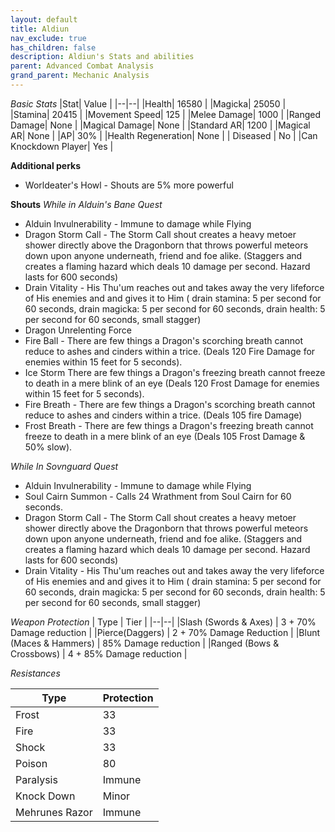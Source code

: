 ```yaml
---
layout: default
title: Aldiun
nav_exclude: true
has_children: false
description: Aldiun's Stats and abilities
parent: Advanced Combat Analysis
grand_parent: Mechanic Analysis
---
```


*Basic Stats*
|Stat| Value |
|--|--|
|Health| 16580 |
|Magicka| 25050 |
|Stamina| 20415 |
|Movement Speed| 125 |
|Melee Damage| 1000 |
|Ranged Damage| None  |
|Magical Damage| None  |
|Standard AR| 1200 |
|Magical AR| None |
|AP| 30% |
|Health Regeneration| None  |
| Diseased | No |
|Can Knockdown Player| Yes |

**Additional perks** 
* Worldeater's Howl  - Shouts are 5% more powerful

**Shouts**
*While in Alduin's Bane Quest*
* Alduin Invulnerability - Immune to damage while Flying
* Dragon Storm Call - The Storm Call shout creates a heavy metoer shower directly above the Dragonborn that throws powerful meteors down upon anyone underneath, friend and foe alike. (Staggers and creates a flaming hazard which deals 10 damage per second. Hazard lasts for 600 seconds)
* Drain Vitality - His Thu'um reaches out and takes away the very lifeforce of His enemies and and gives it to Him (  drain stamina: 5 per second for 60 seconds,   drain magicka: 5 per second for 60 seconds,   drain health: 5 per second for 60 seconds,   small stagger)
* Dragon Unrelenting Force 
* Fire Ball - There are few things a Dragon's scorching breath cannot reduce to ashes and cinders within a trice. (Deals 120 Fire Damage for enemies within 15 feet for 5 seconds). 
* Ice Storm There are few things a Dragon's freezing breath cannot freeze to death in a mere blink of an eye (Deals 120 Frost Damage for enemies within 15 feet for 5 seconds). 
* Fire Breath  - There are few things a Dragon's scorching breath cannot reduce to ashes and cinders within a trice. (Deals 105 fire Damage)
* Frost Breath - There are few things a Dragon's freezing breath cannot freeze to death in a mere blink of an eye (Deals 105 Frost Damage & 50% slow). 

*While In Sovnguard Quest*
* Alduin Invulnerability - Immune to damage while Flying
* Soul Cairn Summon - Calls 24 Wrathment from Soul Cairn for 60 seconds.
* Dragon Storm Call - The Storm Call shout creates a heavy metoer shower directly above the Dragonborn that throws powerful meteors down upon anyone underneath, friend and foe alike. (Staggers and creates a flaming hazard which deals 10 damage per second. Hazard lasts for 600 seconds)
* Drain Vitality - His Thu'um reaches out and takes away the very lifeforce of His enemies and and gives it to Him (  drain stamina: 5 per second for 60 seconds,   drain magicka: 5 per second for 60 seconds,   drain health: 5 per second for 60 seconds,   small stagger)


 *Weapon Protection*
| Type | Tier |
|--|--|
|Slash (Swords & Axes)  | 3 + 70% Damage reduction  |
|Pierce(Daggers)    | 2 + 70% Damage Reduction |
|Blunt (Maces & Hammers)   | 85% Damage reduction |
|Ranged (Bows & Crossbows)  | 4 + 85% Damage reduction  |

 *Resistances*
 
|Type  | Protection |
|--|--|
|Frost  | 33 |  
|Fire | 33 |  
|Shock | 33 |  
|Poison  | 80 |  
|Paralysis  | Immune |  
|Knock Down| Minor | 
| Mehrunes Razor| Immune |  